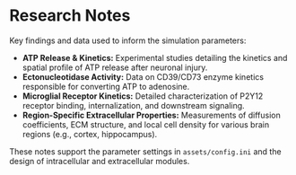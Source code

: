 # Research Notes

Key findings and data used to inform the simulation parameters:
- **ATP Release & Kinetics:** Experimental studies detailing the kinetics and spatial profile of ATP release after neuronal injury.
- **Ectonucleotidase Activity:** Data on CD39/CD73 enzyme kinetics responsible for converting ATP to adenosine.
- **Microglial Receptor Kinetics:** Detailed characterization of P2Y12 receptor binding, internalization, and downstream signaling.
- **Region-Specific Extracellular Properties:** Measurements of diffusion coefficients, ECM structure, and local cell density for various brain regions (e.g., cortex, hippocampus).

These notes support the parameter settings in `assets/config.ini` and the design of intracellular and extracellular modules.
